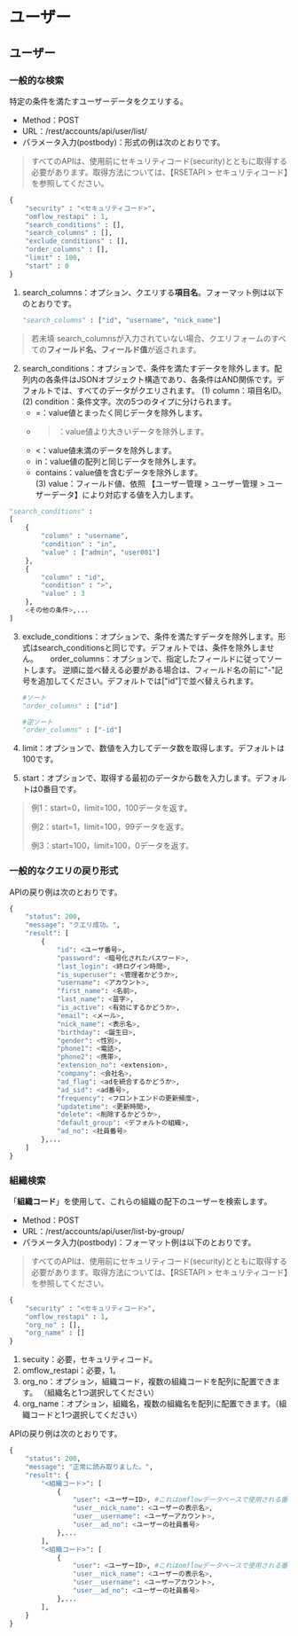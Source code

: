 # ユーザー

## ユーザー

### 一般的な検索

特定の条件を満たすユーザーデータをクエリする。

* Method：POST
* URL：/rest/accounts/api/user/list/
* パラメータ入力(postbody)：形式の例は次のとおりです。

> すべてのAPIは、使用前にセキュリティコード(security)とともに取得する必要があります。取得方法については、【RSETAPI > セキュリティコード】を参照してください。

```python
{
	"security" : "<セキュリティコード>",
	"omflow_restapi" : 1,
	"search_conditions" : [],
	"search_columns" : [],
	"exclude_conditions" : [],
	"order_columns" : [],
	"limit" : 100,
	"start" : 0
}
```

1.  search\_columns：オプション、クエリする**項目名**。フォーマット例は以下のとおりです。

    ```python
    "search_columns" : ["id", "username", "nick_name"]
    ```

> 若未填 search\_columnsが入力されていない場合、クエリフォームのすべての**フィールド名、フィールド值**が返されます。

2. search\_conditions：オプションで、条件を満たすデータを除外します。配列内の各条件はJSONオブジェクト構造であり、各条件はAND関係です。デフォルトでは、すべてのデータがクエリされます。 (1) column：項目名ID。\
   (2) condition：条件文字。次の5つのタイプに分けられます。
   * \=：value値とまったく同じデータを除外します。
   * > ：value値より大きいデータを除外します。
   * <：value値未満のデータを除外します。
   * in：value値の配列と同じデータを除外します。
   * contains：value値を含むデータを除外します。\
     (3) value：フィールド値、依照 【ユーザー管理 > ユーザー管理 > ユーザーデータ】により対応する値を入力します。

```python
"search_conditions" :
[
    {
        "column" : "username",
        "condition" : "in",
        "value" : ["admin", "user001"]
    },
    {
        "column" : "id",
        "condition" : ">",
        "value" : 3
    },
    <その他の条件>,...
]
```

3.  exclude\_conditions：オプションで、条件を満たすデータを除外します。形式はsearch\_conditionsと同じです。デフォルトでは、条件を除外しません。 　 order\_columns：オプションで、指定したフィールドに従ってソートします。 逆順に並べ替える必要がある場合は、フィールド名の前に"-"記号を追加してください。デフォルトでは\["id"]で並べ替えられます。

    ```python
    #ソート
    "order_columns" : ["id"]

    #逆ソート
    "order_columns" : ["-id"]
    ```
4. limit：オプションで、数値を入力してデータ数を取得します。デフォルトは100です。
5. start：オプションで、取得する最初のデータから数を入力します。デフォルトは0番目です。

> 例1：start=0，limit=100，100データを返す。
>
> 例2：start=1，limit=100，99データを返す。
>
> 例3：start=100，limit=100，0データを返す。

### 一般的なクエリの戻り形式

APIの戻り例は次のとおりです。

```python
{
    "status": 200,
    "message": "クエリ成功。",
    "result": [
        {
            "id": <ユーザ番号>,
            "password": <暗号化されたパスワード>,
            "last_login": <終ログイン時間>,
            "is_superuser": <管理者かどうか>,
            "username": <アカウント>,
            "first_name": <名前>,
            "last_name": <苗字>,
            "is_active": <有効にするかどうか>,
            "email": <メール>,
            "nick_name": <表示名>,
            "birthday": <誕生日>,
            "gender": <性別>,
            "phone1": <電話>,
            "phone2": <携帯>,
            "extension_no": <extension>,
            "company": <会社名>,
            "ad_flag": <adを統合するかどうか>,
            "ad_sid": <ad番号>,
            "frequency": <フロントエンドの更新頻度>,
            "updatetime": <更新時間>,
            "delete": <削除するかどうか>,
            "default_group": <デフォルトの組織>,
            "ad_no": <社員番号>
        },...
    ]
}
```

### 組織検索

「**組織コード**」を使用して、これらの組織の配下のユーザーを検索します。

* Method：POST
* URL：/rest/accounts/api/user/list-by-group/
* パラメータ入力(postbody)：フォーマット例は以下のとおりです。

> すべてのAPIは、使用前にセキュリティコード(security)とともに取得する必要があります。取得方法については、【RSETAPI > セキュリティコード】を参照してください。

```python
{
	"security" : "<セキュリティコード>",
	"omflow_restapi" : 1,
	"org_no" : [],
	"org_name" : []
}
```

1. secuity：必要，セキュリティコード。
2. omflow\_restapi：必要，1。
3. org\_no：オプション，組織コード，複数の組織コードを配列に配置できます。 （組織名と1つ選択してください）
4. org\_name：オプション，組織名，複数の組織名を配列に配置できます。（組織コードと1つ選択してください）

APIの戻り例は次のとおりです。

```python
{
    "status": 200,
    "message": "正常に読み取りました。",
    "result": {
        "<組織コード>": [
            {
                "user": <ユーザーID>, #これはomflowデータベースで使用される番号です
                "user__nick_name": <ユーザーの表示名>,
                "user__username": <ユーザーアカウント>,
                "user__ad_no": <ユーザーの社員番号>
            },...
        ],
        "<組織コード>": [
            {
                "user": <ユーザーID>, #これはomflowデータベースで使用される番号です
                "user__nick_name": <ユーザーの表示名>,
                "user__username": <ユーザーアカウント>,
                "user__ad_no": <ユーザーの社員番号>
            },...
        ],
    }
}
```
